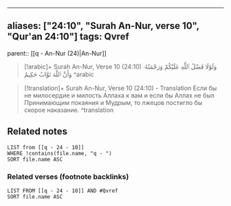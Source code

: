 
---
aliases: ["24:10", "Surah An-Nur, verse 10", "Qur'an 24:10"]
tags: Qvref
---

parent:: [[q - An-Nur (24)|An-Nur]]

> [!arabic]+ Surah An-Nur, Verse 10 (24:10)
> <span class="quran-arabic">وَلَوْلَا فَضْلُ ٱللَّهِ عَلَيْكُمْ وَرَحْمَتُهُۥ وَأَنَّ ٱللَّهَ تَوَّابٌ حَكِيمٌ</span>
^arabic

> [!translation]+ Surah An-Nur, Verse 10 (24:10) - Translation
> Если бы не милосердие и милость Аллаха к вам и если бы Аллах не был Принимающим покаяния и Мудрым, то лжецов постигло бы скорое наказание.
^translation



## Related notes
```dataview
LIST from [[q - 24 - 10]]
WHERE !contains(file.name, "q - ")
SORT file.name ASC
```

### Related verses (footnote backlinks)
```dataview
LIST FROM [[q - 24 - 10]] AND #Qvref
SORT file.name ASC
```

